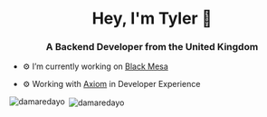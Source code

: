 <h1 align="center">Hey, I'm Tyler 👋</h1>

<h3 align="center">A Backend Developer from the United Kingdom</h3>

- ⚙️ I’m currently working on [Black Mesa](https://github.com/blackmesadev/black-mesa)

- ⚙️ Working with [Axiom](https://github.com/axiomhq) in Developer Experience

<p><img align="left" src="https://github-readme-stats.vercel.app/api/top-langs?username=damaredayo&show_icons=true&locale=en&layout=compact&theme=synthwave" alt="damaredayo" /></p>

<p>&nbsp;<img align="center" src="https://github-readme-stats.vercel.app/api?username=damaredayo&show_icons=true&locale=en&theme=synthwave" alt="damaredayo" /></p>
